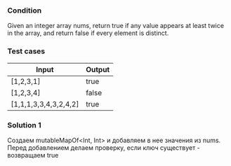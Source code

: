 ### Condition
Given an integer array nums, return true if any value appears at least twice in the array, and return false if every element is distinct.

### Test cases

| Input                 | Output |
|-----------------------|--------|
| [1,2,3,1]             | true   |
| [1,2,3,4]             | false  |
| [1,1,1,3,3,4,3,2,4,2] | true   |

### Solution 1
Создаем mutableMapOf<Int, Int> и добавляем в нее значения из nums. 
Перед добавлением делаем проверку, если ключ существует - возвращаем true